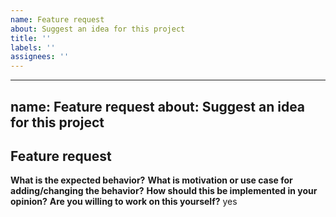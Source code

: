 ```yaml
---
name: Feature request
about: Suggest an idea for this project
title: ''
labels: ''
assignees: ''
---
```

---
name: Feature request
about: Suggest an idea for this project
---
<!-- Please don't delete this template or we'll close your issue -->
## Feature request
<!-- Issues which contain questions or support requests will be closed. -->
<!-- Before creating an issue please make sure you are using the latest version of webpack. -->
<!-- Check if this feature need to be implemented in a plugin or loader instead -->
<!-- If yes: file the issue on the plugin/loader repo -->
<!-- Features related to the development server should be filed on this repo instead -->
**What is the expected behavior?**
**What is motivation or use case for adding/changing the behavior?**
**How should this be implemented in your opinion?**
**Are you willing to work on this yourself?**
yes
